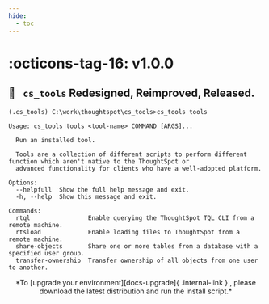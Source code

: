 ```yaml
---
hide:
  - toc
---
```


# :octicons-tag-16: v1.0.0
## :tada: &nbsp; `cs_tools` Redesigned, Reimproved, Released.

```console
(.cs_tools) C:\work\thoughtspot\cs_tools>cs_tools tools

Usage: cs_tools tools <tool-name> COMMAND [ARGS]...

  Run an installed tool.

  Tools are a collection of different scripts to perform different function which aren't native to the ThoughtSpot or
  advanced functionality for clients who have a well-adopted platform.

Options:
  --helpfull  Show the full help message and exit.
  -h, --help  Show this message and exit.

Commands:
  rtql                Enable querying the ThoughtSpot TQL CLI from a remote machine.
  rtsload             Enable loading files to ThoughtSpot from a remote machine.
  share-objects       Share one or more tables from a database with a specified user group.
  transfer-ownership  Transfer ownership of all objects from one user to another.
```

<center>*To [upgrade your environment][docs-upgrade]{ .internal-link } , please download
the latest distribution and run the install script.*</center>

[gh-release]: https://github.com/thoughtspot/cs_tools/releases/tag/v1.0.0
[docs-upgrade]: ../how-to/install-upgrade-cs-tools
